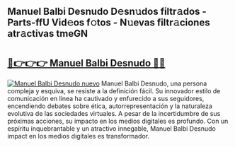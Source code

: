 ## Manuel Balbi Desnudo D𝚎sn𝚞dos filtr𝚊dos - Parts-ffU Vid𝚎os f𝚘tos - N𝚞evas filtr𝚊ciones atr𝚊ctivas tmeGN

# <h2><a href="http://mb37wt.tromn.icu/?c=Manuel+Balbi+Desnudo">🔗👉👉👉 Manuel Balbi Desnudo 🔗🔗</a></h2>

[![Manuel Balbi Desnudo nuevo](https://i.imgur.com/pEAQMta.gif)](http://mb37wt.tromn.icu/?c=Manuel+Balbi+Desnudo)
Manuel Balbi Desnudo, una persona compleja y esquiva, se resiste a la definición fácil. Su innovador estilo de comunicación en línea ha cautivado y enfurecido a sus seguidores, encendiendo debates sobre ética, autorrepresentación y la naturaleza evolutiva de las sociedades virtuales. A pesar de la incertidumbre de sus próximas acciones, su impacto en los medios digitales es profundo. Con un espíritu inquebrantable y un atractivo innegable, Manuel Balbi Desnudo impact en los medios digitales es transformador.

